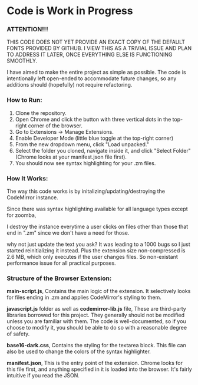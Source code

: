 # Code is Work in Progress

### ATTENTION!!!

THIS CODE DOES NOT YET PROVIDE AN EXACT COPY OF THE DEFAULT FONTS PROVIDED BY GITHUB. I VIEW THIS AS A TRIVIAL ISSUE AND PLAN TO ADDRESS IT LATER, ONCE EVERYTHING ELSE IS FUNCTIONING SMOOTHLY.

I have aimed to make the entire project as simple as possible. The code is intentionally left open-ended to accommodate future changes, so any additions should (hopefully) not require refactoring.

### How to Run:

1.  Clone the repository.
2.  Open Chrome and click the button with three vertical dots in the top-right corner of the browser.
3.  Go to Extensions -> Manage Extensions.
4.  Enable Developer Mode (little blue toggle at the top-right corner)
5.  From the new dropdown menu, click "Load unpacked."
6.  Select the folder you cloned, navigate inside it, and click "Select Folder" (Chrome looks at your manifest.json file first).
7.  You should now see syntax highlighting for your .zm files.

### How It Works:

The way this code works is by initalizing/updating/destroying the CodeMirror instance.

Since there was syntax highlighting available for all language types except for zoomba,

I destroy the instance everytime a user clicks on files other than those that end in ".zm" since we don't have a need for those.

why not just update the text you ask? It was leading to a 1000 bugs so I just started reinitializing it instead. Plus the extension size non-compressed is 2.6 MB, which only executes if 
the user changes files. So non-existant performance issue for all practical purposes.
 
### Structure of the Browser Extension:

 __main-script.js__, Contains the main logic of the extension. It selectively looks for files ending in .zm and applies CodeMirror's styling to them.

 __javascript.js__ folder as well as __codemirror-lib.js__ file, These are third-party libraries borrowed for this project. They generally should not be modified unless you are familiar with them. The code is well-documented, so if you choose to modify it, you should be able to do so with a reasonable degree of safety.

 __base16-dark.css__, Contains the styling for the textarea block. This file can also be used to change the colors of the syntax highlighter.

 __manifest.json__, This is the entry point of the extension. Chrome looks for this file first, and anything specified in it is loaded into the browser. It's fairly intuitive if you read the JSON.
